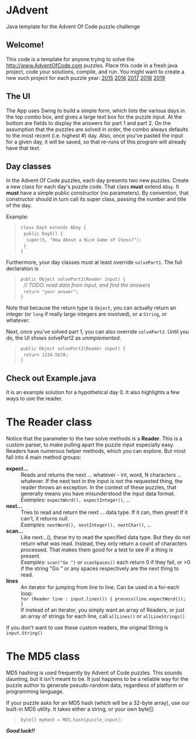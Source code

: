 # JAdvent
Java template for the Advent Of Code puzzle challenge

## Welcome!
This code is a template for anyone trying to solve the http://www.AdventOfCode.com puzzles.
Place this code in a fresh java project, code your solutions, compile, and run.
You might want to create a new such project for each puzzle year:
[2015](http://www.AdventOfCode.com/2015)
[2016](http://www.AdventOfCode.com/2016)
[2017](http://www.AdventOfCode.com/2017)
[2018](http://www.AdventOfCode.com/2018)
[2019](http://www.AdventOfCode.com/2019)

## The UI
The App uses Swing to build a simple form, which lists the various days in the
top combo box, and gives a large text box for the puzzle input. At the bottom 
are fields to display the answers for part 1 and part 2.
On the assumption that the puzzles are solved in order, the combo always
defaults to the most recent (i.e. highest #) day. Also, once you've pasted
the input for a given day, it will be saved, so that re-runs of this program
will already have that text.

## Day classes
In the Advent Of Code puzzles, each day presents two new puzzles.
Create a new class for each day's puzzle code. That class **must** extend `ADay`.
It **must** have a simple public constructor (no parameters). By convention,
that constructor should in turn call its super class, passing the number and title of the day.

Example:
> `class Day5 extends ADay {`<br />
> &nbsp; `public Day5() {`<br />
> &nbsp; &nbsp; `super(5, "How About a Nice Game of Chess?");`<br />
> &nbsp; `}`<br />
> `}`

Furthermore, your day classes must at least override `solvePart1`.
The full declaration is 
> `public Object solvePart1(Reader input) {`<br />
> &nbsp; *// TODO: read data from input, and find the answers* <br />
> &nbsp; `return "your answer";`<br />
> `}`

Note that because the return type is `Object`, you can actually
return an integer (or `long` if really large integers are involved),
or a `String`, or whatever.


Next, once you've solved part 1, you can also override `solvePart2`.
Until you do, the UI shows solvePart2 as <i>unimplemented</i>.
> `public Object solvePart2(Reader input) {`<br />
> &nbsp; `return 1234.5678;`<br />
> `}`

## Check out Example.java
It is an example solution for a hypothetical day 0. It also highlights a few ways to use the reader.



# The Reader class
Notice that the parameter to the two solve methods is a **Reader**.
This is a custom parser, to make pulling apart the puzzle input especially easy.
Readers have numerous helper methods, which you can explore. But most fall into 4 main method groups:
<dl>
<dt><b>expect...</b><dt>
<dd>Reads and returns the next ... whatever - int, word, N characters ... whatever.
If the next text in the input is not the requested thing, the reader throws an exception.
In the context of these puzzles, that generally means you have misunderstood the input data format.
<br /><i>Examples:</i> <code>expectWord(), expectInteger()</code>, ...
</dd>

<dt><b>next...</b><dt>
<dd>Tries to read and return the next ... data type. If it can, then great!
If it can't, it returns null.
<br /><i>Examples:</i> <code>nextWord(), nextInteger(), nextChar()</code>, ...
</dd>

<dt><b>scan...</b><dt>
<dd>Like next...(), these try to read the specified data type. But they do not return what was read.
Instead, they only return a count of characters processed. That makes them good for a test to see
IF a thing is present. 
<br /><i>Examples:</i> <code>scan("Go ")</code> or <code>scanSpaces()</code> each return 0 if they fail,
or >0 if the string "Go " or any spaces respectively are the next thing to read.
</dd>

<dt><b>lines</b><dt>
<dd>An iterator for jumping from line to line. Can be used in a for-each loop:<br />
<code>for (Reader line : input.lines()) { process(line.expectWord()); }</code>
<br />
If instead of an iterator, you simply want an array of Readers, or just an array of strings for each line,
call <code>allLines()</code> or <code>allLineStrings()</code> 
</dd>
</dl>

If you don't want to use these custom readers, the original String is `input.String()`

# The MD5 class
MD5 hashing is used frequently by Advent of Code puzzles.
This sounds daunting, but it isn't meant to be. It just happens to be a 
reliable way for the puzzle author to generate pseudo-random data, 
regardless of platform or programming language.

If your puzzle asks for an MD5 hash (which will be a 32-byte array), use our 
built-in MD5 utility. It takes either a string, or your own byte[]:
> `byte[] myHash = MD5.hash(puzzle_input);`


**<i>Good luck!!</i>**
